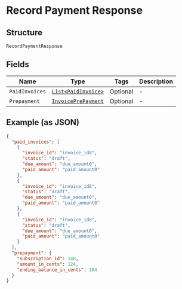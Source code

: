 
# Record Payment Response

## Structure

`RecordPaymentResponse`

## Fields

| Name | Type | Tags | Description |
|  --- | --- | --- | --- |
| `PaidInvoices` | [`List<PaidInvoice>`](../../doc/models/paid-invoice.md) | Optional | - |
| `Prepayment` | [`InvoicePrePayment`](../../doc/models/invoice-pre-payment.md) | Optional | - |

## Example (as JSON)

```json
{
  "paid_invoices": [
    {
      "invoice_id": "invoice_id8",
      "status": "draft",
      "due_amount": "due_amount0",
      "paid_amount": "paid_amount0"
    },
    {
      "invoice_id": "invoice_id8",
      "status": "draft",
      "due_amount": "due_amount0",
      "paid_amount": "paid_amount0"
    },
    {
      "invoice_id": "invoice_id8",
      "status": "draft",
      "due_amount": "due_amount0",
      "paid_amount": "paid_amount0"
    }
  ],
  "prepayment": {
    "subscription_id": 148,
    "amount_in_cents": 124,
    "ending_balance_in_cents": 164
  }
}
```

